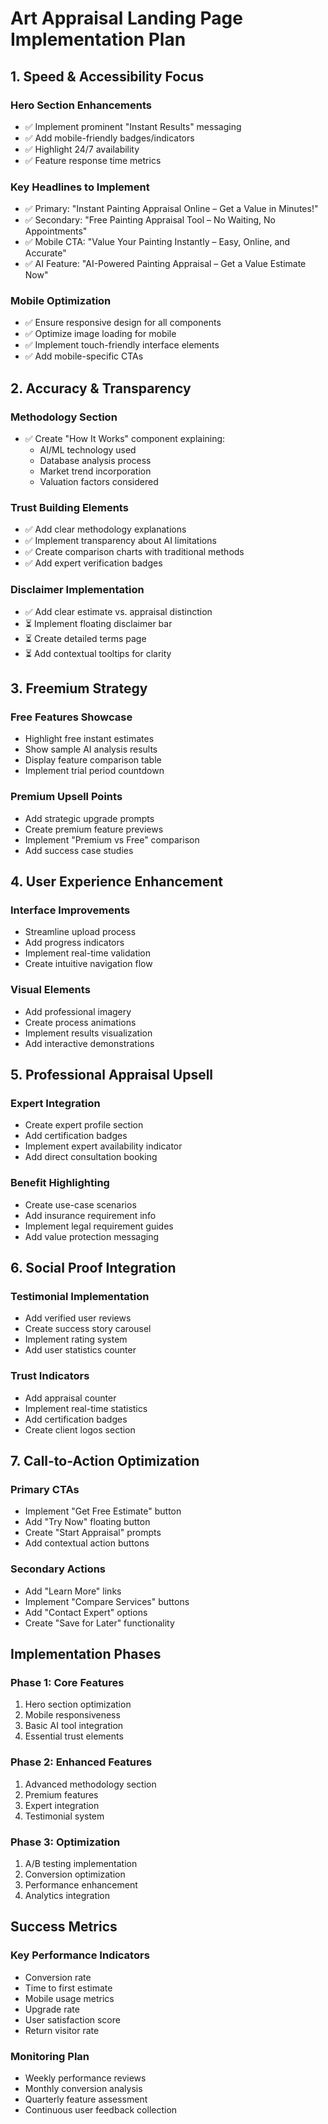 # Art Appraisal Landing Page Implementation Plan

## 1. Speed & Accessibility Focus

### Hero Section Enhancements
- ✅ Implement prominent "Instant Results" messaging
- ✅ Add mobile-friendly badges/indicators
- ✅ Highlight 24/7 availability
- ✅ Feature response time metrics

### Key Headlines to Implement
- ✅ Primary: "Instant Painting Appraisal Online – Get a Value in Minutes!"
- ✅ Secondary: "Free Painting Appraisal Tool – No Waiting, No Appointments"
- ✅ Mobile CTA: "Value Your Painting Instantly – Easy, Online, and Accurate"
- ✅ AI Feature: "AI-Powered Painting Appraisal – Get a Value Estimate Now"

### Mobile Optimization
- ✅ Ensure responsive design for all components
- ✅ Optimize image loading for mobile
- ✅ Implement touch-friendly interface elements
- ✅ Add mobile-specific CTAs

## 2. Accuracy & Transparency

### Methodology Section
- ✅ Create "How It Works" component explaining:
  - AI/ML technology used
  - Database analysis process
  - Market trend incorporation
  - Valuation factors considered

### Trust Building Elements
- ✅ Add clear methodology explanations
- ✅ Implement transparency about AI limitations
- ✅ Create comparison charts with traditional methods
- ✅ Add expert verification badges

### Disclaimer Implementation
- ✅ Add clear estimate vs. appraisal distinction
- ⏳ Implement floating disclaimer bar
- ⏳ Create detailed terms page
- ⏳ Add contextual tooltips for clarity

## 3. Freemium Strategy

### Free Features Showcase
- Highlight free instant estimates
- Show sample AI analysis results
- Display feature comparison table
- Implement trial period countdown

### Premium Upsell Points
- Add strategic upgrade prompts
- Create premium feature previews
- Implement "Premium vs Free" comparison
- Add success case studies

## 4. User Experience Enhancement

### Interface Improvements
- Streamline upload process
- Add progress indicators
- Implement real-time validation
- Create intuitive navigation flow

### Visual Elements
- Add professional imagery
- Create process animations
- Implement results visualization
- Add interactive demonstrations

## 5. Professional Appraisal Upsell

### Expert Integration
- Create expert profile section
- Add certification badges
- Implement expert availability indicator
- Add direct consultation booking

### Benefit Highlighting
- Create use-case scenarios
- Add insurance requirement info
- Implement legal requirement guides
- Add value protection messaging

## 6. Social Proof Integration

### Testimonial Implementation
- Add verified user reviews
- Create success story carousel
- Implement rating system
- Add user statistics counter

### Trust Indicators
- Add appraisal counter
- Implement real-time statistics
- Add certification badges
- Create client logos section

## 7. Call-to-Action Optimization

### Primary CTAs
- Implement "Get Free Estimate" button
- Add "Try Now" floating button
- Create "Start Appraisal" prompts
- Add contextual action buttons

### Secondary Actions
- Add "Learn More" links
- Implement "Compare Services" buttons
- Add "Contact Expert" options
- Create "Save for Later" functionality

## Implementation Phases

### Phase 1: Core Features
1. Hero section optimization
2. Mobile responsiveness
3. Basic AI tool integration
4. Essential trust elements

### Phase 2: Enhanced Features
1. Advanced methodology section
2. Premium features
3. Expert integration
4. Testimonial system

### Phase 3: Optimization
1. A/B testing implementation
2. Conversion optimization
3. Performance enhancement
4. Analytics integration

## Success Metrics

### Key Performance Indicators
- Conversion rate
- Time to first estimate
- Mobile usage metrics
- Upgrade rate
- User satisfaction score
- Return visitor rate

### Monitoring Plan
- Weekly performance reviews
- Monthly conversion analysis
- Quarterly feature assessment
- Continuous user feedback collection